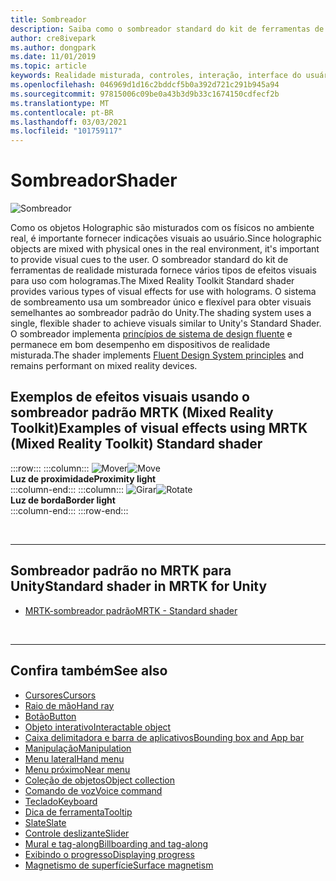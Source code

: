 ```yaml
---
title: Sombreador
description: Saiba como o sombreador standard do kit de ferramentas de realidade misturada fornece vários tipos de efeitos visuais que podem ser usados com hologramas em seus aplicativos de realidade misturada.
author: cre8ivepark
ms.author: dongpark
ms.date: 11/01/2019
ms.topic: article
keywords: Realidade misturada, controles, interação, interface do usuário, UX, sombreador, headset de realidade misturada, headset de realidade mista do Windows, headset de realidade virtual, HoloLens, MRTK, kit de ferramentas de realidade misturada, efeitos visuais
ms.openlocfilehash: 046969d1d16c2bddcf5b0a392d721c291b945a94
ms.sourcegitcommit: 97815006c09be0a43b3d9b33c1674150cdfecf2b
ms.translationtype: MT
ms.contentlocale: pt-BR
ms.lasthandoff: 03/03/2021
ms.locfileid: "101759117"
---
```

# <a name="shader"></a><span data-ttu-id="a38d1-104">Sombreador</span><span class="sxs-lookup"><span data-stu-id="a38d1-104">Shader</span></span>

![Sombreador](images/UX_Hero_StandardShader.jpg)

<span data-ttu-id="a38d1-106">Como os objetos Holographic são misturados com os físicos no ambiente real, é importante fornecer indicações visuais ao usuário.</span><span class="sxs-lookup"><span data-stu-id="a38d1-106">Since holographic objects are mixed with physical ones in the real environment, it's important to provide visual cues to the user.</span></span> <span data-ttu-id="a38d1-107">O sombreador standard do kit de ferramentas de realidade misturada fornece vários tipos de efeitos visuais para uso com hologramas.</span><span class="sxs-lookup"><span data-stu-id="a38d1-107">The Mixed Reality Toolkit Standard shader provides various types of visual effects for use with holograms.</span></span> <span data-ttu-id="a38d1-108">O sistema de sombreamento usa um sombreador único e flexível para obter visuais semelhantes ao sombreador padrão do Unity.</span><span class="sxs-lookup"><span data-stu-id="a38d1-108">The shading system uses a single, flexible shader to achieve visuals similar to Unity's Standard Shader.</span></span> <span data-ttu-id="a38d1-109">O sombreador implementa [princípios de sistema de design fluente](https://www.microsoft.com/design/fluent/#/) e permanece em bom desempenho em dispositivos de realidade misturada.</span><span class="sxs-lookup"><span data-stu-id="a38d1-109">The shader implements [Fluent Design System principles](https://www.microsoft.com/design/fluent/#/) and remains performant on mixed reality devices.</span></span>
<br>

## <a name="examples-of-visual-effects-using-mrtk-mixed-reality-toolkit-standard-shader"></a><span data-ttu-id="a38d1-110">Exemplos de efeitos visuais usando o sombreador padrão MRTK (Mixed Reality Toolkit)</span><span class="sxs-lookup"><span data-stu-id="a38d1-110">Examples of visual effects using MRTK (Mixed Reality Toolkit) Standard shader</span></span> 
:::row:::
    :::column:::
       <span data-ttu-id="a38d1-111">![Mover](images/UX_Button_Affordance_ProximityLight.jpg)</span><span class="sxs-lookup"><span data-stu-id="a38d1-111">![Move](images/UX_Button_Affordance_ProximityLight.jpg)</span></span><br>
       <span data-ttu-id="a38d1-112">**Luz de proximidade**</span><span class="sxs-lookup"><span data-stu-id="a38d1-112">**Proximity light**</span></span><br>
    :::column-end:::
    :::column:::
       <span data-ttu-id="a38d1-113">![Girar](images/UX_Button_Affordance_FocusHighlight.jpg)</span><span class="sxs-lookup"><span data-stu-id="a38d1-113">![Rotate](images/UX_Button_Affordance_FocusHighlight.jpg)</span></span><br>
        <span data-ttu-id="a38d1-114">**Luz de borda**</span><span class="sxs-lookup"><span data-stu-id="a38d1-114">**Border light**</span></span><br>
    :::column-end:::
:::row-end:::

<br>

---

## <a name="standard-shader-in-mrtk-for-unity"></a><span data-ttu-id="a38d1-115">Sombreador padrão no MRTK para Unity</span><span class="sxs-lookup"><span data-stu-id="a38d1-115">Standard shader in MRTK for Unity</span></span>

* [<span data-ttu-id="a38d1-116">MRTK-sombreador padrão</span><span class="sxs-lookup"><span data-stu-id="a38d1-116">MRTK - Standard shader</span></span>](https://docs.microsoft.com/windows/mixed-reality/mrtk-docs/features/rendering/mrtk-standard-shader.md)

<br>

---

## <a name="see-also"></a><span data-ttu-id="a38d1-117">Confira também</span><span class="sxs-lookup"><span data-stu-id="a38d1-117">See also</span></span>

* [<span data-ttu-id="a38d1-118">Cursores</span><span class="sxs-lookup"><span data-stu-id="a38d1-118">Cursors</span></span>](cursors.md)
* [<span data-ttu-id="a38d1-119">Raio de mão</span><span class="sxs-lookup"><span data-stu-id="a38d1-119">Hand ray</span></span>](point-and-commit.md)
* [<span data-ttu-id="a38d1-120">Botão</span><span class="sxs-lookup"><span data-stu-id="a38d1-120">Button</span></span>](button.md)
* [<span data-ttu-id="a38d1-121">Objeto interativo</span><span class="sxs-lookup"><span data-stu-id="a38d1-121">Interactable object</span></span>](interactable-object.md)
* [<span data-ttu-id="a38d1-122">Caixa delimitadora e barra de aplicativos</span><span class="sxs-lookup"><span data-stu-id="a38d1-122">Bounding box and App bar</span></span>](app-bar-and-bounding-box.md)
* [<span data-ttu-id="a38d1-123">Manipulação</span><span class="sxs-lookup"><span data-stu-id="a38d1-123">Manipulation</span></span>](direct-manipulation.md)
* [<span data-ttu-id="a38d1-124">Menu lateral</span><span class="sxs-lookup"><span data-stu-id="a38d1-124">Hand menu</span></span>](hand-menu.md)
* [<span data-ttu-id="a38d1-125">Menu próximo</span><span class="sxs-lookup"><span data-stu-id="a38d1-125">Near menu</span></span>](near-menu.md)
* [<span data-ttu-id="a38d1-126">Coleção de objetos</span><span class="sxs-lookup"><span data-stu-id="a38d1-126">Object collection</span></span>](object-collection.md)
* [<span data-ttu-id="a38d1-127">Comando de voz</span><span class="sxs-lookup"><span data-stu-id="a38d1-127">Voice command</span></span>](voice-input.md)
* [<span data-ttu-id="a38d1-128">Teclado</span><span class="sxs-lookup"><span data-stu-id="a38d1-128">Keyboard</span></span>](keyboard.md)
* [<span data-ttu-id="a38d1-129">Dica de ferramenta</span><span class="sxs-lookup"><span data-stu-id="a38d1-129">Tooltip</span></span>](tooltip.md)
* [<span data-ttu-id="a38d1-130">Slate</span><span class="sxs-lookup"><span data-stu-id="a38d1-130">Slate</span></span>](slate.md)
* [<span data-ttu-id="a38d1-131">Controle deslizante</span><span class="sxs-lookup"><span data-stu-id="a38d1-131">Slider</span></span>](slider.md)
* [<span data-ttu-id="a38d1-132">Mural e tag-along</span><span class="sxs-lookup"><span data-stu-id="a38d1-132">Billboarding and tag-along</span></span>](billboarding-and-tag-along.md)
* [<span data-ttu-id="a38d1-133">Exibindo o progresso</span><span class="sxs-lookup"><span data-stu-id="a38d1-133">Displaying progress</span></span>](progress.md)
* [<span data-ttu-id="a38d1-134">Magnetismo de superfície</span><span class="sxs-lookup"><span data-stu-id="a38d1-134">Surface magnetism</span></span>](surface-magnetism.md)
